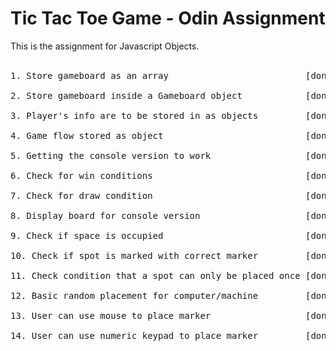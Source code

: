 <h1>Tic Tac Toe Game - Odin Assignment</h1>
This is the assignment for Javascript Objects.<br>
<br>
<pre>
1. Store gameboard as an array                          [done]<br>
2. Store gameboard inside a Gameboard object            [done]<br>
3. Player's info are to be stored in as objects         [done]<br>
4. Game flow stored as object                           [done]<br>
5. Getting the console version to work                  [done]<br>
6. Check for win conditions                             [done]<br>
7. Check for draw condition                             [done]<br>
8. Display board for console version                    [done]<br>
9. Check if space is occupied                           [done]<br>
10. Check if spot is marked with correct marker         [done]<br>
11. Check condition that a spot can only be placed once [done]<br>
12. Basic random placement for computer/machine         [done]<br>
13. User can use mouse to place marker                  [done]<br>
14. User can use numeric keypad to place marker         [done]<br>
</pre>
